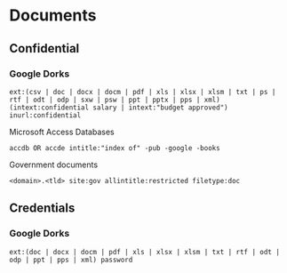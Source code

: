 # Documents

## Confidential

### Google Dorks

```
ext:(csv | doc | docx | docm | pdf | xls | xlsx | xlsm | txt | ps | rtf | odt | odp | sxw | psw | ppt | pptx | pps | xml) (intext:confidential salary | intext:"budget approved") inurl:confidential
```

Microsoft Access Databases

```
accdb OR accde intitle:"index of" -pub -google -books
```

Government documents

```
<domain>.<tld> site:gov allintitle:restricted filetype:doc
```

## Credentials

### Google Dorks

```
ext:(doc | docx | docm | pdf | xls | xlsx | xlsm | txt | rtf | odt | odp | ppt | pps | xml) password
```
